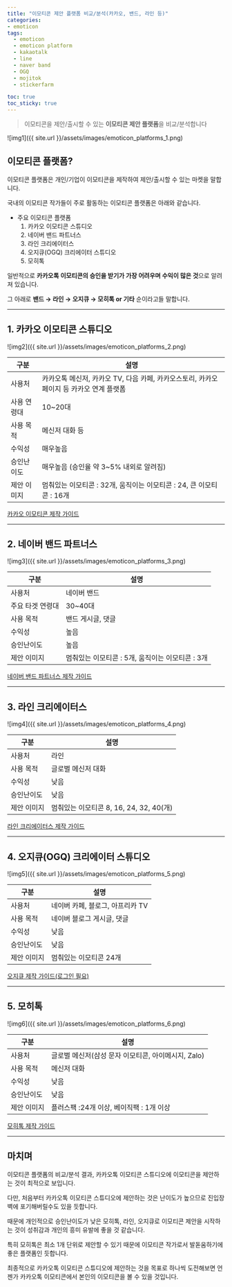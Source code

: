 ```yaml
---
title: "이모티콘 제안 플랫폼 비교/분석(카카오, 밴드, 라인 등)"
categories:
- emoticon
tags:
  - emoticon
  - emoticon platform
  - kakaotalk
  - line
  - naver band
  - OGQ
  - mojitok
  - stickerfarm

toc: true
toc_sticky: true
---
```


> 이모티콘을 제안/출시할 수 있는 **이모티콘 제안 플랫폼**을 비교/분석합니다

![img1]({{ site.url }}/assets/images/emoticon_platforms_1.png)



## 이모티콘 플랫폼?

이모티콘 플랫폼은 개인/기업이 이모티콘을 제작하여 제안/출시할 수 있는 마켓을 말합니다.

국내의 이모티콘 작가들이 주로 활동하는 이모티콘 플랫폼은 아래와 같습니다.

- 주요 이모티콘 플랫폼
  1. 카카오 이모티콘 스튜디오
  2. 네이버 밴드 파트너스
  3. 라인 크리에이터스
  4. 오지큐(OGQ) 크리에이터 스튜디오
  5. 모히톡

일반적으로 **카카오톡 이모티콘의 승인을 받기가 가장 어려우며 수익이 많은 것**으로 알려져 있습니다.

그 아래로 **밴드 → 라인 → 오지큐 → 모히톡 or 기타** 순이라고들 말합니다.


----------


## 1. 카카오 이모티콘 스튜디오

![img2]({{ site.url }}/assets/images/emoticon_platforms_2.png)

구분 | 설명
---------| ----------
사용처 | 카카오톡 메신저, 카카오 TV, 다음 카페, 카카오스토리, 카카오페이지 등 카카오 연계 플랫폼
사용 연령대 | 10~20대
사용 목적 | 메신저 대화 등
수익성 | 매우높음
승인난이도 | 매우높음 (승인율 약 3~5% 내외로 알려짐)
제안 이미지  | 멈춰있는 이모티콘 : 32개, 움직이는 이모티콘 : 24, 큰 이모티콘 : 16개


[카카오 이모티콘 제작 가이드](https://emoticonstudio.kakao.com/pages/start)


----------


## 2. 네이버 밴드 파트너스

![img3]({{ site.url }}/assets/images/emoticon_platforms_3.png)


구분 | 설명
---------| ----------
사용처 | 네이버 밴드
주요 타겟 연령대 | 30~40대
사용 목적 | 밴드 게시글, 댓글
수익성 | 높음
승인난이도 | 높음
제안 이미지 |  멈춰있는 이모티콘 : 5개, 움직이는 이모티콘 : 3개


[네이버 밴드 파트너스 제작 가이드](https://partners.band.us/partners/sticker?lang=ko)


----------


## 3. 라인 크리에이터스

![img4]({{ site.url }}/assets/images/emoticon_platforms_4.png)

구분 | 설명
---------| ----------
사용처 | 라인
사용 목적 | 글로벌 메신저 대화
수익성 | 낮음
승인난이도 | 낮음
제안 이미지 | 멈춰있는 이모티콘 8, 16, 24, 32, 40(개)


[라인 크리에이터스 제작 가이드](https://creator.line.me/ko/guideline/sticker/)


----------


## 4. 오지큐(OGQ) 크리에이터 스튜디오

![img5]({{ site.url }}/assets/images/emoticon_platforms_5.png)

구분 | 설명
---------| ----------
사용처 | 네이버 카페, 블로그, 아프리카 TV
사용 목적 | 네이버 블로그 게시글, 댓글
수익성 | 낮음
승인난이도 | 낮음
제안 이미지 | 멈춰있는 이모티콘 24개


[오지큐 제작 가이드(로그인 필요)](https://creators.ogq.me/guide/contents)


----------

## 5. 모히톡

![img6]({{ site.url }}/assets/images/emoticon_platforms_6.png)

구분 | 설명
---------| ----------
사용처 | 글로벌 메신저(삼성 문자 이모티콘, 아이메시지, Zalo)
사용 목적 | 메신저 대화
수익성 | 낮음
승인난이도 | 낮음
제안 이미지 | 플러스팩 :24개 이상, 베이직팩 : 1개 이상


[모히톡 제작 가이드](https://stickerfarm.mojitok.com/guide/PLUS)


----------

## 마치며

이모티콘 플랫폼의 비교/분석 결과, 카카오톡 이모티콘 스튜디오에 이모티콘을 제안하는 것이 최적으로 보입니다.

다만, 처음부터 카카오톡 이모티콘 스튜디오에 제안하는 것은 난이도가 높으므로 진입장벽에 포기해버릴수도 있을 듯합니다.

때문에 개인적으로 승인난이도가 낮은 모히톡, 라인, 오지큐로 이모티콘 제안을 시작하는 것이 성취감과 개인의 흥미 유발에 좋을 것 같습니다.

특히 모히톡은 최소 1개 단위로 제안할 수 있기 때문에 이모티콘 작가로서 발돋움하기에 좋은 플랫폼인 듯합니다.
 
최종적으로 카카오톡 이모티콘 스튜디오에 제안하는 것을 목표로 하나씩 도전해보면 언젠가 카카오톡 이모티콘에서 본인의 이모티콘을 볼 수 있을 것입니다.